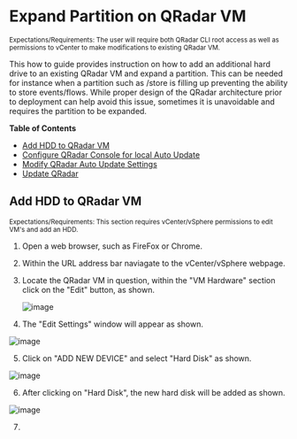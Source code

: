 # Expand Partition on QRadar VM
<sub>Expectations/Requirements: The user will require both QRadar CLI root access as well as permissions to vCenter to make modifications to existing QRadar VM.</sub>

This how to guide provides instruction on how to add an additional hard drive to an existing QRadar VM and expand a partition. This can be needed for instance when a partition such as /store is filling up preventing the ability to store events/flows. While proper design of the QRadar architecture prior to deployment can help avoid this issue, sometimes it is unavoidable and requires the partition to be expanded. 


**Table of Contents**

  * [Add HDD to QRadar VM](#add-hdd-to-qradar)
  * [Configure QRadar Console for local Auto Update](#configure-qradar-console-for-loca-auto-update)
  * [Modify QRadar Auto Update Settings](#modify-qradar-auto-update-settings)
  * [Update QRadar](#update-qradar)

## Add HDD to QRadar VM
<sub>Expectations/Requirements: This section requires vCenter/vSphere permissions to edit VM's and add an HDD.</sub>

1. Open a web browser, such as FireFox or Chrome.

2. Within the URL address bar naviagate to the vCenter/vSphere webpage.

3. Locate the QRadar VM in question, within the "VM Hardware" section click on the "Edit" button,  as shown.

   ![image](https://github.com/clreyes16/IBM-QRadar-SIEM/assets/61694366/ce6cbfc3-cbc0-4f51-8e95-596f668220ea)


4. The "Edit Settings" window will appear as shown.

![image](https://github.com/clreyes16/IBM-QRadar-SIEM/assets/61694366/57c2ee02-2a8d-440d-9655-07a0d24684d2)

5. Click on "ADD NEW DEVICE" and select "Hard Disk" as shown.

![image](https://github.com/clreyes16/IBM-QRadar-SIEM/assets/61694366/771440f1-bbed-4712-a338-530924da8958)

6. After clicking on "Hard Disk", the new hard disk will be added as shown.

![image](https://github.com/clreyes16/IBM-QRadar-SIEM/assets/61694366/0a95a277-8565-4f7c-a6d0-9965525c19ce)

7. 
